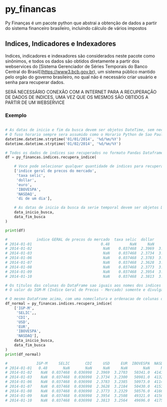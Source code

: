 # py_financas
Py Finanças é um pacote python que abstrai a obtenção de dados a partir do sistema financeiro brasileiro,
incluindo cálculo de vários impostos

## Indices, Indicadores e Indexadores
Indices, indicadores e indexadores são considerados neste pacote como sinônimos, e todos os dados são obtidos diretamente
a partir dos webservices do [Sistema Gerenciador de Séries Temporais do Banco Central do Brasil[(https://www3.bcb.gov.br),
um sistema público mantido pelo orgão do governo brasileiro, no qual não é necessário criar usuário e senha para recuperar
dados.

SERÁ NECESSÁRIO CONEXÃO COM A INTERNET PARA A RECUPERAÇÃO DE DADOS DE INDICES, UMA VEZ QUE OS MESMOS SÃO OBTIDOS A
PARTIR DE UM WEBSERVICE

### Exemplo
```python

# As datas de inicio e fim da busca devem ser objetos DateTime, sem necessidade de especificar o fuso horario.
# O fuso horario sempre sera assumido como o Horario Python de Sao Paulo (America/Sao_Paulo)
datetime.datetime.strptime('01/01/2014', '%d/%m/%Y')
datetime.datetime.strptime('01/02/2014', '%d/%m/%Y')

# Todos os dados de indices sao recuperados no formato Pandas Dataframe
df = py_financas.indices.recupera_indice(

    # Voce pode selecionar qualquer quantidade de indices para recuperar, com seus nomes escritos de varias formas
    ['indice geral de precos do mercado',
     'taxa selic',
     'dollar',
     'euro',
     'IBOVESPA',
     'NASDAQ',
     'di de um dia'],

    # As datas de inicio da busca da serie temporal devem ser objetos DateTime
    data_inicio_busca,
    data_fim_busca
)

print(df)

#             indice GERAL de precos do mercado  taxa selic  dollar    euro  IBOVESPA  NASDAQ  di de um dia
# 2014-01-01                               0.48         NaN     NaN     NaN       NaN     NaN           NaN
# 2014-01-02                                NaN    0.037468  2.3969  3.2703   50341.0  4143.0      0.036998
# 2014-01-03                                NaN    0.037468  2.3734  3.2300   50981.0  4132.0      0.036998
# 2014-01-06                                NaN    0.037468  2.3783  3.2385   50973.0  4114.0      0.036998
# 2014-01-07                                NaN    0.037468  2.3628  3.2184   50430.0  4153.0      0.036998
# 2014-01-08                                NaN    0.037468  2.3773  3.2329   50576.0  4166.0      0.036998
# 2014-01-09                                NaN    0.037468  2.3954  3.2508   49321.0  4156.0      0.036998
# 2014-01-10                                NaN    0.037468  2.3813  3.2564   49696.0  4175.0      0.036998

# Os titulos das colunas do DataFrame sao iguais aos nomes dos indices buscados
# O valor do IGM-M (Indice Geral de Precos - Mercado) somente e divulgado no primeiro dia de cada mes.

# O mesmo DataFrame acima, com uma nomeclatura e ordenacao de colunas diferente:
df_normal = py_financas.indices.recupera_indice(
    ['IGP-M',
     'SELIC',,
     'CDI',
     'USD',
     'EUR',
     'IBOVESPA',
     'NASDAQ'],
    data_inicio_busca,
    data_fim_busca
)
print(df_normal)

#             IGP-M     SELIC       CDI     USD     EUR  IBOVESPA  NASDAQ
# 2014-01-01   0.48       NaN       NaN     NaN     NaN       NaN     NaN
# 2014-01-02    NaN  0.037468  0.036998  2.3969  3.2703   50341.0  4143.0
# 2014-01-03    NaN  0.037468  0.036998  2.3734  3.2300   50981.0  4132.0
# 2014-01-06    NaN  0.037468  0.036998  2.3783  3.2385   50973.0  4114.0
# 2014-01-07    NaN  0.037468  0.036998  2.3628  3.2184   50430.0  4153.0
# 2014-01-08    NaN  0.037468  0.036998  2.3773  3.2329   50576.0  4166.0
# 2014-01-09    NaN  0.037468  0.036998  2.3954  3.2508   49321.0  4156.0
# 2014-01-10    NaN  0.037468  0.036998  2.3813  3.2564   49696.0  4175.0
```


